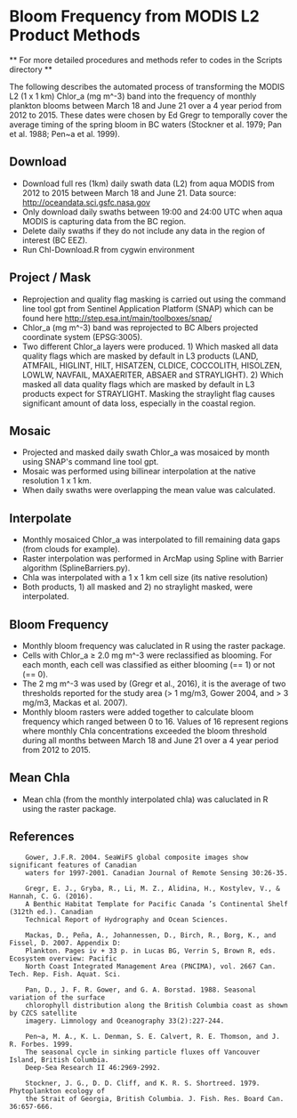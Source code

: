 Bloom Frequency from MODIS L2 Product Methods
=============================================

** For more detailed procedures and methods refer to codes in the Scripts directory **

The following describes the automated process of transforming the MODIS L2 (1 x 1 km) Chlor_a 
(mg m^-3) band into the frequency of monthly plankton blooms between March 18 and June 21
over a 4 year period from 2012 to 2015. These dates were chosen by Ed Gregr to temporally 
cover the average timing of the spring bloom in BC waters (Stockner et al. 1979; Pan et al. 1988; 
Pen~a et al. 1999).


Download
--------
* Download full res (1km) daily swath data (L2) from aqua MODIS from 2012 to 2015 between 
March 18 and June 21. Data source: http://oceandata.sci.gsfc.nasa.gov
* Only download daily swaths between 19:00 and 24:00 UTC when aqua MODIS is capturing data 
from the BC region.
* Delete daily swaths if they do not include any data in the region of interest (BC EEZ).
* Run Chl-Download.R from cygwin environment


Project / Mask
--------------
* Reprojection and quality flag masking is carried out using the command line tool gpt from 
 Sentinel Application Platform (SNAP) which can be found here http://step.esa.int/main/toolboxes/snap/
* Chlor_a (mg m^-3) band was reprojected to BC Albers projected coordinate system (EPSG:3005).
* Two different Chlor_a layers were produced. 1) Which masked all data quality flags which are masked 
by default in L3 products (LAND, ATMFAIL, HIGLINT, HILT, HISATZEN, CLDICE, COCCOLITH, HISOLZEN, LOWLW, 
NAVFAIL, MAXAERITER, ABSAER and STRAYLIGHT). 2) Which masked all data quality flags which are masked
by default in L3 products expect for STRAYLIGHT. Masking the straylight flag causes significant amount
of data loss, especially in the coastal region.
 

Mosaic
------
* Projected and masked daily swath Chlor_a was mosaiced by month using SNAP's command line tool gpt.
* Mosaic was performed using billinear interpolation at the native resolution 1 x 1 km.
* When daily swaths were overlapping the mean value was calculated.


Interpolate
-----------
* Monthly mosaiced Chlor_a was interpolated to fill remaining data gaps (from clouds for example). 
* Raster interpolation was performed in ArcMap using Spline with Barrier algorithm (SplineBarriers.py).
* Chla was interpolated with a 1 x 1 km cell size (its native resolution)
* Both products, 1) all masked and 2) no straylight masked, were interpolated.


Bloom Frequency
----------------
* Monthly bloom frequency was caluclated in R using the raster package.
* Cells with Chlor_a ≥ 2.0 mg m^-3 were reclassified as blooming. For each month, each cell was 
classified as either blooming (== 1) or not (== 0).
* The 2 mg m^-3 was used by (Gregr et al., 2016), it is the average of two thresholds reported for 
the study area (> 1 mg/m3, Gower 2004, and > 3 mg/m3, Mackas et al. 2007). 
* Monthly bloom rasters were added together to calculate bloom frequency which ranged between 0 to 16. 
Values of 16 represent regions where monthly Chla concentrations exceeded the bloom threshold during 
all months between March 18 and June 21 over a 4 year period from 2012 to 2015. 

Mean Chla
---------
* Mean chla (from the monthly interpolated chla) was caluclated in R using the raster package.




References
----------

		Gower, J.F.R. 2004. SeaWiFS global composite images show significant features of Canadian 
		waters for 1997-2001. Canadian Journal of Remote Sensing 30:26-35.
		
		Gregr, E. J., Gryba, R., Li, M. Z., Alidina, H., Kostylev, V., & Hannah, C. G. (2016). 
		A Benthic Habitat Template for Pacific Canada ’s Continental Shelf (312th ed.). Canadian 
		Technical Report of Hydrography and Ocean Sciences.
		
		Mackas, D., Peña, A., Johannessen, D., Birch, R., Borg, K., and Fissel, D. 2007. Appendix D: 
		Plankton. Pages iv + 33 p. in Lucas BG, Verrin S, Brown R, eds. Ecosystem overview: Pacific 
		North Coast Integrated Management Area (PNCIMA), vol. 2667 Can. Tech. Rep. Fish. Aquat. Sci.

		Pan, D., J. F. R. Gower, and G. A. Borstad. 1988. Seasonal variation of the surface 
		chlorophyll distribution along the British Columbia coast as shown by CZCS satellite 
		imagery. Limnology and Oceanography 33(2):227-244.
		
		Pen~a, M. A., K. L. Denman, S. E. Calvert, R. E. Thomson, and J. R. Forbes. 1999. 
		The seasonal cycle in sinking particle fluxes off Vancouver Island, British Columbia. 
		Deep-Sea Research II 46:2969-2992.
		
        Stockner, J. G., D. D. Cliff, and K. R. S. Shortreed. 1979. Phytoplankton ecology of 
		the Strait of Georgia, British Columbia. J. Fish. Res. Board Can. 36:657-666.
		
		